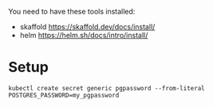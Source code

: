 You need to have these tools installed:
- skaffold https://skaffold.dev/docs/install/ 
- helm https://helm.sh/docs/intro/install/

# Setup
```
kubectl create secret generic pgpassword --from-literal POSTGRES_PASSWORD=my_pgpassword
```
